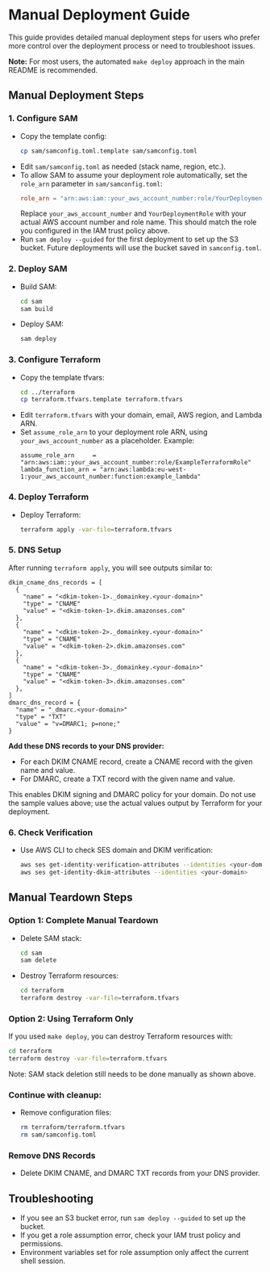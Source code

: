 # Manual Deployment Guide

This guide provides detailed manual deployment steps for users who prefer more control over the deployment process or need to troubleshoot issues.

**Note:** For most users, the automated `make deploy` approach in the main README is recommended.

## Manual Deployment Steps

### 1. Configure SAM

- Copy the template config:
  ```bash
  cp sam/samconfig.toml.template sam/samconfig.toml
  ```
- Edit `sam/samconfig.toml` as needed (stack name, region, etc.).
- To allow SAM to assume your deployment role automatically, set the `role_arn` parameter in `sam/samconfig.toml`:
  ```toml
  role_arn = "arn:aws:iam::your_aws_account_number:role/YourDeploymentRole"
  ```
  Replace `your_aws_account_number` and `YourDeploymentRole` with your actual AWS account number and role name. This should match the role you configured in the IAM trust policy above.
- Run `sam deploy --guided` for the first deployment to set up the S3 bucket. Future deployments will use the bucket saved in `samconfig.toml`.

### 2. Deploy SAM

- Build SAM:
  ```bash
  cd sam
  sam build
  ```
- Deploy SAM:
  ```bash
  sam deploy
  ```

### 3. Configure Terraform

- Copy the template tfvars:
  ```bash
  cd ../terraform
  cp terraform.tfvars.template terraform.tfvars
  ```
- Edit `terraform.tfvars` with your domain, email, AWS region, and Lambda ARN.
- Set `assume_role_arn` to your deployment role ARN, using `your_aws_account_number` as a placeholder. Example:
  ```hcl
  assume_role_arn     = "arn:aws:iam::your_aws_account_number:role/ExampleTerraformRole"
  lambda_function_arn = "arn:aws:lambda:eu-west-1:your_aws_account_number:function:example_lambda"
  ```

### 4. Deploy Terraform

- Deploy Terraform:
  ```bash
  terraform apply -var-file=terraform.tfvars
  ```

### 5. DNS Setup

After running `terraform apply`, you will see outputs similar to:

```
dkim_cname_dns_records = [
  {
    "name" = "<dkim-token-1>._domainkey.<your-domain>"
    "type" = "CNAME"
    "value" = "<dkim-token-1>.dkim.amazonses.com"
  },
  {
    "name" = "<dkim-token-2>._domainkey.<your-domain>"
    "type" = "CNAME"
    "value" = "<dkim-token-2>.dkim.amazonses.com"
  },
  {
    "name" = "<dkim-token-3>._domainkey.<your-domain>"
    "type" = "CNAME"
    "value" = "<dkim-token-3>.dkim.amazonses.com"
  },
]
dmarc_dns_record = {
  "name" = "_dmarc.<your-domain>"
  "type" = "TXT"
  "value" = "v=DMARC1; p=none;"
}
```

**Add these DNS records to your DNS provider:**
- For each DKIM CNAME record, create a CNAME record with the given name and value.
- For DMARC, create a TXT record with the given name and value.

This enables DKIM signing and DMARC policy for your domain. Do not use the sample values above; use the actual values output by Terraform for your deployment.

### 6. Check Verification

- Use AWS CLI to check SES domain and DKIM verification:
  ```bash
  aws ses get-identity-verification-attributes --identities <your-domain>
  aws ses get-identity-dkim-attributes --identities <your-domain>
  ```

## Manual Teardown Steps

### Option 1: Complete Manual Teardown

- Delete SAM stack:
  ```bash
  cd sam
  sam delete
  ```
- Destroy Terraform resources:
  ```bash
  cd terraform
  terraform destroy -var-file=terraform.tfvars
  ```

### Option 2: Using Terraform Only

If you used `make deploy`, you can destroy Terraform resources with:
```bash
cd terraform
terraform destroy -var-file=terraform.tfvars
```

Note: SAM stack deletion still needs to be done manually as shown above.

### Continue with cleanup:

- Remove configuration files:
  ```bash
  rm terraform/terraform.tfvars
  rm sam/samconfig.toml
  ```

### Remove DNS Records

- Delete DKIM CNAME, and DMARC TXT records from your DNS provider.

## Troubleshooting

- If you see an S3 bucket error, run `sam deploy --guided` to set up the bucket.
- If you get a role assumption error, check your IAM trust policy and permissions.
- Environment variables set for role assumption only affect the current shell session.